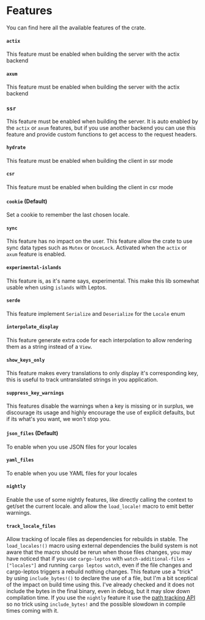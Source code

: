 # Features

You can find here all the available features of the crate.

#### `actix`

This feature must be enabled when building the server with the actix backend

#### `axum`

This feature must be enabled when building the server with the actix backend

### `ssr`

This feature must be enabled when building the server. It is auto enabled by the `actix` or `axum` features, but if you use another backend you can use this feature and provide custom functions to get access to the request headers.

#### `hydrate`

This feature must be enabled when building the client in ssr mode

#### `csr`

This feature must be enabled when building the client in csr mode

#### `cookie` (Default)

Set a cookie to remember the last chosen locale.

#### `sync`

This feature has no impact on the user.
This feature allow the crate to use sync data types such as `Mutex` or `OnceLock`.
Activated when the `actix` or `axum` feature is enabled.

#### `experimental-islands`

This feature is, as it's name says, experimental.
This make this lib somewhat usable when using `islands` with Leptos.

#### `serde`

This feature implement `Serialize` and `Deserialize` for the `Locale` enum

#### `interpolate_display`

This feature generate extra code for each interpolation to allow rendering them as a string instead of a `View`.

#### `show_keys_only`

This feature makes every translations to only display it's corresponding key, this is useful to track untranslated strings in you application.

#### `suppress_key_warnings`

This features disable the warnings when a key is missing or in surplus, we discourage its usage and highly encourage the use of explicit defaults, but if its what's you want, we won't stop you.

#### `json_files` (Default)

To enable when you use JSON files for your locales

#### `yaml_files`

To enable when you use YAML files for your locales

#### `nightly`

Enable the use of some nightly features, like directly calling the context to get/set the current locale.
and allow the `load_locale!` macro to emit better warnings.

#### `track_locale_files`

Allow tracking of locale files as dependencies for rebuilds in stable.
The `load_locales!()` macro using external dependencies the build system is not aware that the macro should be rerun when those files changes,
you may have noticed that if you use `cargo-leptos` with `watch-additional-files = ["locales"]` and running `cargo leptos watch`, even if the file changes and cargo-leptos triggers a rebuild nothing changes.
This feature use a "trick" by using `include_bytes!()` to declare the use of a file, but I'm a bit sceptical of the impact on build time using this.
I've already checked and it does not include the bytes in the final binary, even in debug, but it may slow down compilation time.
If you use the `nightly` feature it use the [path tracking API](https://github.com/rust-lang/rust/issues/99515) so no trick using `include_bytes!` and the possible slowdown in compile times coming with it.
